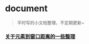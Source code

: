 # document
> 平时写的小文档整理，不定期更新~


### [关于元素到窗口距离的一些整理][1]

 
 [1]: https://github.com/includeios/document/issues/1
